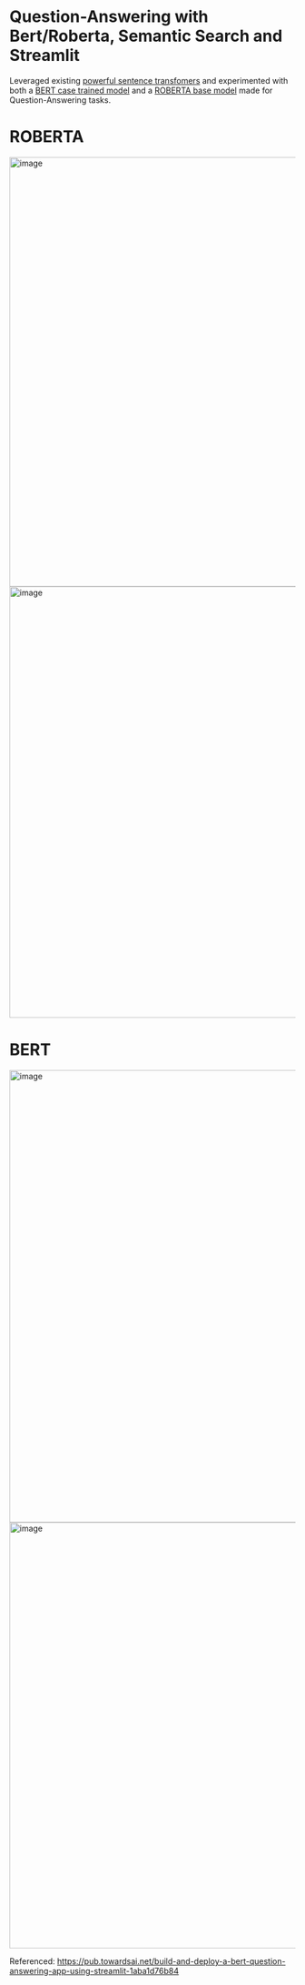 # Question-Answering with Bert/Roberta, Semantic Search and Streamlit
Leveraged existing [powerful sentence transfomers](https://huggingface.co/sentence-transformers/all-MiniLM-L6-v2) and experimented with both a [BERT case trained model](https://huggingface.co/deepset/bert-base-cased-squad2) and a [ROBERTA base model](https://huggingface.co/deepset/roberta-base-squad2) made for Question-Answering tasks.

# ROBERTA
<img width="755" alt="image" src="https://github.com/jiayii01/QA_with_streamlit/assets/79521323/0bc8a5ee-e7f3-4197-b6bd-3f7a31450a6d">

<img width="758" alt="image" src="https://github.com/jiayii01/QA_with_streamlit/assets/79521323/81c29f40-dc08-4346-beb7-2e12945b831e">

# BERT
<img width="795" alt="image" src="https://github.com/jiayii01/QA_with_streamlit/assets/79521323/f18bdcaa-0581-48e6-9899-58731ba50bc1">

<img width="749" alt="image" src="https://github.com/jiayii01/QA_with_streamlit/assets/79521323/f0ee6fc5-d9f5-451a-aa9f-a275f1c9df5f">


Referenced: https://pub.towardsai.net/build-and-deploy-a-bert-question-answering-app-using-streamlit-1aba1d76b84
